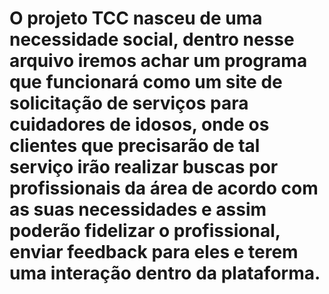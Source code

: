 #  O projeto TCC nasceu de uma necessidade social, dentro nesse arquivo iremos achar um programa que funcionará como um site de solicitação de serviços para cuidadores de idosos, onde os clientes que precisarão de tal serviço irão realizar buscas por profissionais da área de acordo com as suas necessidades e assim poderão fidelizar o profissional, enviar feedback para eles e terem uma interação dentro da plataforma. 
